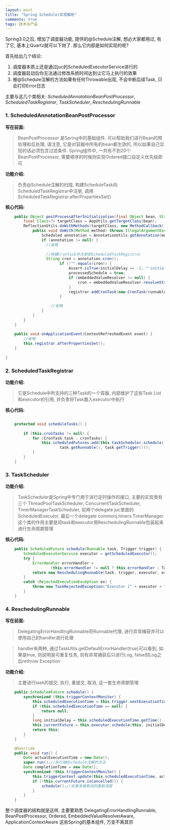 ```yaml
---
layout: post
title: "Spring Scheduler实现解析"
comments: true
tags: 技术与产品
---
```


Spring3.0之后, 增加了调度器功能, 提供的@Schedule注解, 想必大家都用过, 有了它, 基本上Quartz就可以下岗了. 那么它内部是如何实现的呢? 

首先给出几个结论:

1. 调度器本质上还是通过juc的ScheduledExecutorService进行的
2. 调度器启动后你无法通过修改系统时间达到让它马上执行的效果
3. 被@Schedule注解的方法如果有任何Throwable出现, 不会中断后续Task, 只会打印Error日志

主要与这几个类相关: *ScheduledAnnotationBeanPostProcessor*, *ScheduledTaskRegistrar*, *TaskScheduler*, *ReschedulingRunnable*

### 1. ScheduledAnnotationBeanPostProcessor

**写在前面:** 

> BeanPostProcessor 是Spring中的基础组件, 可以帮助我们进行Bean的预处理和后处理, 请注意, 它是对容器中所有的bean都生效的, 所以如果自己实现的话必须包含过滤条件. Spring组件中, 一共有不到20个BeanPostProcessor, 需要顺序的时候则实现Ordered接口自定义优先级即可 

**功能介绍:**

> 负责@Schedule注解的扫描, 构建ScheduleTask向ScheduledTaskRegistrar中注册, 调用ScheduledTaskRegistrar.afterPropertiesSet()

**核心代码:**

```java
	public Object postProcessAfterInitialization(final Object bean, String beanName) {
		final Class<?> targetClass = AopUtils.getTargetClass(bean);
		ReflectionUtils.doWithMethods(targetClass, new MethodCallback() {
			public void doWith(Method method) throws IllegalArgumentException, IllegalAccessException {
				Scheduled annotation = AnnotationUtils.getAnnotation(method, Scheduled.class);//查找注解
				if (annotation != null) {
				  //省略
				  
				  //构建CronTask并注册到ScheduledTaskRegistrar
				  String cron = annotation.cron();
						if (!"".equals(cron)) {
							Assert.isTrue(initialDelay == -1, "'initialDelay' not supported for cron triggers");
							processedSchedule = true;
							if (embeddedValueResolver != null) {
								cron = embeddedValueResolver.resolveStringValue(cron);
							}
							registrar.addCronTask(new CronTask(runnable, cron));
						}
						
					//省略
				}
			}
		}
	}
	
	public void onApplicationEvent(ContextRefreshedEvent event) {
		//省略
		this.registrar.afterPropertiesSet();
	}
	
}
```

### 2. ScheduledTaskRegistrar

**功能介绍:**

> 它是Schedule中所支持的三种Task的一个容器, 内部维护了这些Task List和executor的引用, 并负责将Task置入executor中执行

**核心代码:**

```java

	protected void scheduleTasks() {
		
		if (this.cronTasks != null) {
			for (CronTask task : cronTasks) {
				this.scheduledFutures.add(this.taskScheduler.schedule(
						task.getRunnable(), task.getTrigger()));
			}
		}
	}
```

### 3. TaskScheduler

**功能介绍:**

> TaskScheduler是Spring中专门用于进行定时操作的接口, 主要的实现类有三个 ThreadPoolTaskScheduler, ConcurrentTaskScheduler, TimerManagerTaskScheduler, 前两个delegate juc里面的ScheduledExecutor, 最后一个delegate commonj.timers.TimerManager. 这个类的作用主要是将task和executor用ReschedulingRunnable包装起来进行生命周期管理

**核心代码:**

```java
	public ScheduledFuture schedule(Runnable task, Trigger trigger) {
		ScheduledExecutorService executor = getScheduledExecutor();
		try {
			ErrorHandler errorHandler =
					(this.errorHandler != null ? this.errorHandler : TaskUtils.getDefaultErrorHandler(true));//无默认handler, 则只打印LOG 不进行rethrow
			return new ReschedulingRunnable(task, trigger, executor, errorHandler).schedule();
		}
		catch (RejectedExecutionException ex) {
			throw new TaskRejectedException("Executor [" + executor + "] did not accept task: " + task, ex);
		}
	}
```

### 4.  ReschedulingRunnable

**写在前面:**

> DelegatingErrorHandlingRunnable将Runnable代理, 进行异常捕获并可以使用自己的handler进行处理

> handler有两种, 通过TaskUtils.getDefaultErrorHandler(true)可以看到, 如果是true, 则说明是可重复任务, 则有异常捕获后只进行Log, false则Log之后rethrow Exception

**功能介绍:**

> 主要进行task的提交, 执行, 重提交, 取消, 这一套生命周期管理 

```java
	public ScheduledFuture schedule() {
		synchronized (this.triggerContextMonitor) {
			this.scheduledExecutionTime = this.trigger.nextExecutionTime(this.triggerContext);//根据当前时间和Crontab的格式, 找出下一次执行的时间点, 比如 2015-01-02 23:00:00 CST, 注意这里的时区使用的是Default的
			if (this.scheduledExecutionTime == null) {
				return null;
			}
			long initialDelay = this.scheduledExecutionTime.getTime() - System.currentTimeMillis();//将下一次执行时间点与当前时间相减, 得到等待时间, 所以在task启动的时候就已经定了下一次执行还有多少ms了
			this.currentFuture = this.executor.schedule(this, initialDelay, TimeUnit.MILLISECONDS); //调用ScheduledExecutor执行Task, 进行Schedule
			return this;
		}
	}

	@Override
	public void run() {
		Date actualExecutionTime = new Date();
		super.run();//执行被@Schedule注解的方法
		Date completionTime = new Date();
		synchronized (this.triggerContextMonitor) {
			this.triggerContext.update(this.scheduledExecutionTime, actualExecutionTime, completionTime);
			if (!this.currentFuture.isCancelled()) {
				schedule();//如果未被取消则重新调度
			}
		}
	}
```

整个调度器的结构就是这样, 主要要熟悉 DelegatingErrorHandlingRunnable, BeanPostProcessor, Ordered, EmbeddedValueResolverAware, ApplicationContextAware 这些Spring的基本组件, 万变不离其宗